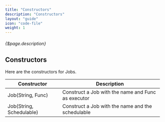 ```yaml
---
title: "Constructors"
description: "Constructors"
layout: "guide"
icon: "code-file"
weight: 1
---
```


###### {$page.description}

<article id="1">

## Constructors

Here are the constructors for Jobs.

| Constructor | Description |
| ----------- | ----------- |
| Job(String, Func) | Construct a Job with the name and Func as executor |
| Job(String, Schedulable) | Construct a Job with the name and the schedulable |

</article>
